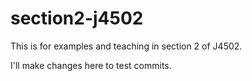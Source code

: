 # section2-j4502

This is for examples and teaching in section 2 of J4502.

I'll make changes here to test commits.
